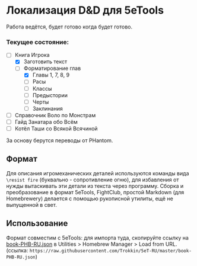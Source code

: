 # Локализация D&D для 5eTools
Работа ведётся, будет готово когда будет готово.

### Текущее состояние:
- [ ] Книга Игрока
    - [x] Заготовить текст
    - [ ] Форматирование глав
        - [x] Главы 1, 7, 8, 9
        - [ ] Расы
        - [ ] Классы
        - [ ] Предыстории
        - [ ] Черты
        - [ ] Заклинания
- [ ] Справочник Воло по Монстрам
- [ ] Гайд Занатара обо Всём
- [ ] Котёл Таши со Всякой Всячиной

За основу берутся переводы от PHantom.

## Формат
Для описания игромеханических деталей используются команды вида `\resist fire` (буквально - сопротивление огню), для избавления от нужды вытаскивать эти детали из текста через программу. Сборка и преобразование в формат 5eTools, FightClub, простой Markdown (для Homebrewery) делается с помощью рукописной утилиты, ещё не выпущенной в свет.

## Использование
Формат совместим с 5eTools: для импорта туда, скопируйте ссылку на [book-PHB-RU.json](https://raw.githubusercontent.com/Trokkin/5eT-RU/master/book-PHB-RU.json) в Utilities > Homebrew Manager > Load from URL. (ссылка: `https://raw.githubusercontent.com/Trokkin/5eT-RU/master/book-PHB-RU.json`)
